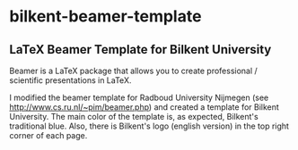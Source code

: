 # bilkent-beamer-template
## LaTeX Beamer Template for Bilkent University

Beamer is a LaTeX package that allows you to create professional / scientific presentations in LaTeX.

I modified the beamer template for Radboud University Nijmegen (see http://www.cs.ru.nl/~pim/beamer.php) and created a template for Bilkent University. The main color of the template is, as expected, Bilkent's traditional blue. Also, there is Bilkent's logo (english version) in the top right corner of each page.
